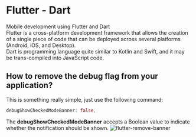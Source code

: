# Flutter - Dart
Mobile development using Flutter and Dart <br>
Flutter is a cross-platform development framework that allows the creation of a single
piece of code that can be deployed across several platforms (Android, iOS, and
Desktop). <br>
Dart is programming language quite similar to Kotlin and Swift, and it may be trans-compiled into JavaScript code.
## How to remove the debug flag from your application?
This is something really simple, just use the following command:
```dart
debugShowCheckedModeBanner: false,
```
The **debugShowCheckedModeBanner** accepts  a Boolean value to indicate whether the notification should be shown.
![flutter-remove-banner](https://user-images.githubusercontent.com/51704179/235453780-3c43561f-e375-48a8-9272-d243e70dad88.gif)
